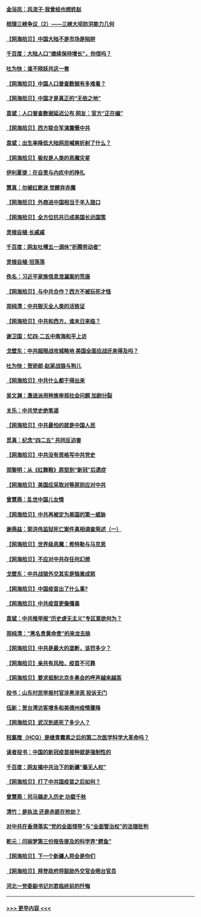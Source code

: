 #### [金浴凤：风流子‧我曾经也想姓赵](../pages/nsc993/n12920911.md?t=05040701) 
#### [梳理三峡争议（2）——三峡大坝防洪能力几何](../pages/nsc993/n12920173.md?t=05040701) 
#### [【网海拾贝】中国大陆不是市场是陷阱](../pages/nsc993/n12920143.md?t=05040701) 
#### [千百度：大陆人口“继续保持增长”，你信吗？](../pages/nsc993/n12918946.md?t=05040701) 
#### [吐为快：谁不晓妖共这一套](../pages/nsc993/n12918941.md?t=05040701) 
#### [【网海拾贝】中国人口普查数据有多难看？](../pages/nsc993/n12917822.md?t=05040701) 
#### [【网海拾贝】中国才是真正的“无依之地”](../pages/nsc993/n12915845.md?t=05040701) 
#### [袁斌：人口普查数据延迟公布 网友：官方“正在编”](../pages/nsc993/n12915748.md?t=05040701) 
#### [【网海拾贝】西方联合军演震慑中共](../pages/nsc993/n12913466.md?t=05040701) 
#### [袁斌：出生率降低大陆网民喊爽折射了什么？](../pages/nsc993/n12913365.md?t=05040701) 
#### [【网海拾贝】极权是人类的恶魔灾星](../pages/nsc993/n12910697.md?t=05040701) 
#### [伊利夏提：在自责与内疚中的挣扎](../pages/nsc993/n12910493.md?t=05040701) 
#### [慧真：勿被红歌迷 觉醒弃赤魔](../pages/nsc993/n12910485.md?t=05040701) 
#### [【网海拾贝】外商进中国相当于羊入狼口](../pages/nsc993/n12908274.md?t=05040701) 
#### [【网海拾贝】全方位抗共已成美国长远国策](../pages/nsc993/n12906878.md?t=05040701) 
#### [灵根自植‧长戚戚](../pages/nsc993/n12905585.md?t=05040701) 
#### [千百度：网友吐槽五一调休“折腾劳动者”](../pages/nsc993/n12905934.md?t=05040701) 
#### [灵根自植‧坦荡荡](../pages/nsc993/n12905562.md?t=05040701) 
#### [佚名：习近平家族信息泄漏案的荒唐](../pages/nsc993/n12904705.md?t=05040701) 
#### [【网海拾贝】与中共合作？西方不被玩死才怪](../pages/nsc993/n12903873.md?t=05040701) 
#### [郑纯清：中共毁灭全人类的活铁证](../pages/nsc993/n12903785.md?t=05040701) 
#### [【网海拾贝】中共和西方，谁末日来临？](../pages/nsc993/n12903482.md?t=05040701) 
#### [谢卫国：忆四‧二五中南海和平上访](../pages/nsc993/n12902192.md?t=05040701) 
#### [戈壁东：中共超限战攻城略地 美国全面应战还来得及吗？](../pages/nsc993/n12902297.md?t=05040701) 
#### [吐为快：贺骄郎‧赵家战狼与狗儿](../pages/nsc993/n12902280.md?t=05040701) 
#### [【网海拾贝】中共什么都干得出来](../pages/nsc993/n12897500.md?t=05040701) 
#### [吴文渊：激进派用种族审视社会问题 加剧分裂](../pages/nsc993/n12893881.md?t=05040701) 
#### [关乐：中共党史绝笔谣](../pages/nsc993/n12897270.md?t=05040701) 
#### [【网海拾贝】中共最怕的就是中国人民](../pages/nsc993/n12894705.md?t=05040701) 
#### [觅真：纪念“四二五” 共同反迫害](../pages/nsc993/n12894553.md?t=05040701) 
#### [【网海拾贝】中共没有资格写中共党史](../pages/nsc993/n12892231.md?t=05040701) 
#### [郑黎明：从《红舞鞋》原型到“新冠”后遗症](../pages/nsc993/n12890469.md?t=05040701) 
#### [【网海拾贝】美国应采取对等原则应对中共](../pages/nsc993/n12889176.md?t=05040701) 
#### [曾慧燕：乱世中国儿女情](../pages/nsc993/n12887931.md?t=05040701) 
#### [【网海拾贝】中共再被定为美国的第一威胁](../pages/nsc993/n12887580.md?t=05040701) 
#### [谢燕益：郭洪伟监狱死亡案件真相调查简述（一）](../pages/nsc993/n12885648.md?t=05040701) 
#### [【网海拾贝】世界级恶魔：希特勒与马克思](../pages/nsc993/n12884062.md?t=05040701) 
#### [【网海拾贝】不应对中共存任何幻想](../pages/nsc993/n12881460.md?t=05040701) 
#### [戈壁东：中共战狼外交其实是恼羞成怒](../pages/nsc993/n12880392.md?t=05040701) 
#### [【网海拾贝】中国疫苗出了什么事?](../pages/nsc993/n12879124.md?t=05040701) 
#### [【网海拾贝】中共疫苗更像播毒](../pages/nsc993/n12876631.md?t=05040701) 
#### [袁斌：中共推举报“历史虚无主义”专区意欲何为？](../pages/nsc993/n12876530.md?t=05040701) 
#### [郑纯清：“黑名贵黄命贵”的来龙去脉](../pages/nsc993/n12875589.md?t=05040701) 
#### [【网海拾贝】中共是最大的垄断，该罚多少？](../pages/nsc993/n12874006.md?t=05040701) 
#### [【网海拾贝】亲共有风险，疫苗不可靠](../pages/nsc993/n12872224.md?t=05040701) 
#### [【网海拾贝】要求抵制北京冬奥会的呼声越来越高](../pages/nsc993/n12868962.md?t=05040701) 
#### [投书：山东村民举报村官涉黑涉恶 投诉无门](../pages/nsc993/n12869726.md?t=05040701) 
#### [伍新：贺台湾访客增多和美德州疫情骤降](../pages/nsc993/n12865651.md?t=05040701) 
#### [【网海拾贝】武汉到底死了多少人？](../pages/nsc993/n12863707.md?t=05040701) 
#### [羟氯喹（HCQ）是继青霉素之后的第二次医学科学大革命吗？](../pages/nsc993/n12638564.md?t=05040701) 
#### [读者投书：中国的新冠疫苗接种就是强制性的](../pages/nsc993/n12859932.md?t=05040701) 
#### [千百度：网友揭中共治下的新疆“毫无人权”](../pages/nsc993/n12858385.md?t=05040701) 
#### [【网海拾贝】打了中共国疫苗之后如何？](../pages/nsc993/n12857866.md?t=05040701) 
#### [曾慧燕：司马璐走入历史 功载千秋](../pages/nsc993/n12856996.md?t=05040701) 
#### [清竹：是执法 还是赤匪在抢劫？](../pages/nsc993/n12856952.md?t=05040701) 
#### [对中共在香港落实“党的全面领导”与“全面管治权”的法理批判](../pages/nsc993/n12856929.md?t=05040701) 
#### [乾元：闫丽梦第三份报告提及的科学界“鳄鱼”](../pages/nsc993/n12855985.md?t=05040701) 
#### [【网海拾贝】下一个新疆人将会是你们](../pages/nsc993/n12855864.md?t=05040701) 
#### [【网海拾贝】拜登政府将鼓励外交官会晤台官员](../pages/nsc993/n12853615.md?t=05040701) 
#### [河北一党委副书记刘君临终前的忏悔](../pages/nsc993/n12849420.md?t=05040701) 

----
#### [ >>> 更早内容 <<< ](../indexes/nsc993-earlier.md)
